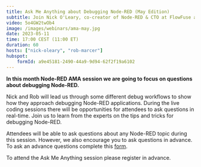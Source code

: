 ```yaml
---
title: Ask Me Anything about Debugging Node-RED (May Edition)
subtitle: Join Nick O'Leary, co-creator of Node-RED & CTO at FlowFuse and Rob Marcer, Developer Educator at FlowFuse, for an AMA on Node-RED Debugging
video: 5o4GW2twOb4
image: /images/webinars/ama-may.jpg
date: 2023-05-11
time: 17:00 CEST (11:00 ET) 
duration: 60
hosts: ["nick-oleary", "rob-marcer"]
hubspot:
    formId: a9e45181-2490-44a9-9d94-62f2f19a6102
---
```


**In this month Node-RED AMA session we are going to focus on questions about debugging Node-RED.**

<!--more-->

Nick and Rob will lead us through some different debug workflows to show how they approach debugging Node-RED applications. During the live coding sessions there will be opportunities for attendees to ask questions in real-time. Join us to learn from the experts on the tips and tricks for debugging Node-RED.

Attendees will be able to ask questions about any Node-RED topic during this session. However, we also encourage you to ask questions in advance. To ask an advance questions complete this [form](https://forms.gle/RCaoWHSjB7r9KuVL7).

To attend the Ask Me Anything session please register in advance.